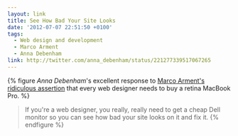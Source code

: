 ```yaml
---
layout: link
title: See How Bad Your Site Looks
date: '2012-07-07 22:51:50 +0100'
tags:
  - Web design and development
  - Marco Arment
  - Anna Debenham
link: http://twitter.com/anna_debenham/status/221277339517067265
---
```

{% figure <cite>Anna Debenham</cite>'s excellent response to [Marco Arment's ridiculous assertion][1] that every web designer needs to buy a retina MacBook Pro. %}
> If you're a web designer, you really, really need to get a cheap Dell monitor so you can see how bad your site looks on it and fix it.
{% endfigure %}

[1]: https://twitter.com/marcoarment/status/220968507117015040